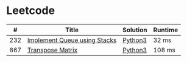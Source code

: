 # Leetcode

| # | Title | Solution | Runtime |
|---| ----- | -------- | ------- |
|232|[ Implement Queue using Stacks](https://leetcode.com/problems/implement-queue-using-stacks/)|[Python3](./solutions/232.%20Implement%20Queue%20using%20Stacks.py)|32 ms|
|867|[ Transpose Matrix](https://leetcode.com/problems/transpose-matrix/)|[Python3](./solutions/867.%20Transpose%20Matrix.py)|108 ms|
